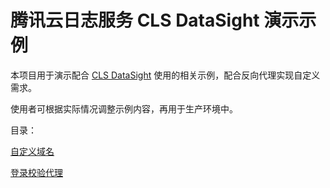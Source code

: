 # 腾讯云日志服务 CLS DataSight 演示示例

本项目用于演示配合 [CLS DataSight](https://cloud.tencent.com/document/product/614/39331) 使用的相关示例，配合反向代理实现自定义需求。

使用者可根据实际情况调整示例内容，再用于生产环境中。

目录：

[自定义域名](./custom-domain/README.md)

[登录校验代理](./auth-proxy/README.md)
